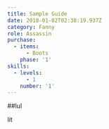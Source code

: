 ```yaml
---
title: Sample Guide
date: 2018-01-02T02:38:19.937Z
category: Fanny
role: Assassin
purchase:
  - items:
      - Boots
    phase: '1'
skills:
  - levels:
      - 1
    number: '1'
---
```

 
##lul

lit
